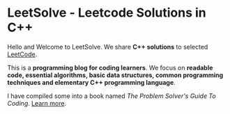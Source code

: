 # LeetSolve - Leetcode Solutions in C++

Hello and Welcome to LeetSolve. We share **C++ solutions** to selected [LeetCode](https://leetcode.com/). 

This is a **programming blog for coding learners**. We focus on **readable code, essential algorithms, basic data structures, common programming techniques and elementary C++ programming language**.

I have compiled some into a book named *The Problem Solver's Guide To Coding*. [Learn more](https://theproblemsolversguidetocoding.com/).
